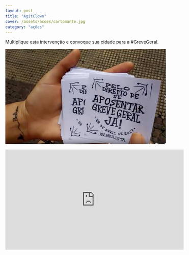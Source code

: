 ```yaml
---
layout: post
title: "AgitClown"
cover: /assets/acoes/cartomante.jpg
category: "ações"
---
```

Multiplique esta intervenção e convoque sua cidade para a #GreveGeral.

![](../assets/acoes/cartomante.jpg)

<div class="video-wrapper video-wrapper-16x9">
    <iframe src="https://www.facebook.com/plugins/video.php?href=https%3A%2F%2Fwww.facebook.com%2FMovimentoSemTerra%2Fvideos%2F1532793413460034%2F&show_text=0&width=560" width="560" height="315" style="border:none;overflow:hidden" scrolling="no" frameborder="0" allowTransparency="true" allowFullScreen=""></iframe>
</div>
